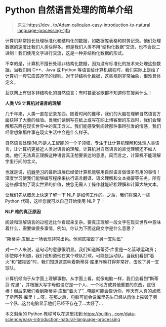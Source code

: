 # Python 自然语言处理的简单介绍

> 原文:[https://dev . to/Adam calica/an-easy-introduction-to-natural language-processing-1jfb](https://dev.to/adamcalica/an-easy-introduction-to-natural-language-processing-1jfb)

计算机非常擅长处理标准化和结构化的数据，如数据库表格和财务记录。他们处理数据的速度比我们人类快得多。但是我们人类不用“结构化数据”交流，也不会说二进制！我们使用文字进行交流，这是一种非结构化数据的形式。

不幸的是，计算机不擅长处理非结构化数据，因为没有标准化的技术来处理这些数据。当我们用 C++、Java 或 Python 等语言给计算机编程时，我们实际上是给了计算机一套它应该遵守的规则。对于非结构化数据，这些规则非常抽象，很难具体定义。

互联网上有很多非结构化的自然语言；有时甚至谷歌都不知道你在搜索什么！

**人类 VS 计算机对语言的理解**

几千年来，人类一直在记录东西。随着时间的推移，我们的大脑在理解自然语言方面获得了大量的经验。当我们读到写在纸上或写在网上博客里的东西时，我们会理解那东西在现实世界中的真正含义。我们能感受到阅读那件事所引发的情感，我们经常想象那件事在现实生活中会是什么样子。

自然语言处理(NLP)是[人工智能](https://builtin.com/artificial-intelligence)的一个子领域，专注于让计算机理解和处理人类语言，让计算机更接近人类对语言的理解。计算机对自然语言的直觉理解还不如人类。他们无法真正理解这种语言真正想要表达的意思。简而言之，计算机不能理解字里行间的含义。

也就是说，[机器学习](https://builtin.com/data-science/introduction-to-machine-learning)的最新进展已经使计算机能够用自然语言做很多有用的事情！深度学习使我们能够编写程序来执行语言翻译、语义理解和文本摘要等任务。所有这些都增加了现实世界的价值，使您无需人工操作就能轻松理解和计算大块文本。

让我们先从概念上快速了解一下 NLP 是如何工作的。之后，我们将深入一些 Python 代码，这样您就可以自己开始使用 NLP 了！

**NLP 难的真正原因**

阅读和理解语言的过程远比乍看起来复杂。要真正理解一段文字在现实世界中意味着什么，需要做很多事情。例如，你认为下面这段文字是什么意思？

“斯蒂芬·库里上一场表现非常出色。他彻底摧毁了另一支队伍”

对一个人来说，这句话的意思很明显。我们知道斯蒂芬·库里是一名篮球运动员；即使你不知道，我们也知道他在某个球队打球，可能是运动队。当我们看到“着火”和“被摧毁”时，我们知道这意味着斯蒂芬·库里昨晚打得非常好，击败了另一支球队。

计算机倾向于从字面上理解事物。从字面上看，就像电脑一样，我们会看到“斯蒂芬·库里”，并根据大写字母假设它是一个人、一个地方或其他重要的东西，这很棒！但后来我们看到斯蒂芬·库里“着火了”…电脑可能会告诉你，昨天有人真的点燃了斯蒂芬·库里！…呀。在那之后，电脑可能会说库里先生已经从肉体上摧毁了另一个队…这台电脑显示他们已经不存在了…太好了…

本文剩余的 Python 教程可以在这里找到:[https://builtin . com/data-science/easy-introduction-natural-language-processing](https://builtin.com/data-science/easy-introduction-natural-language-processing)